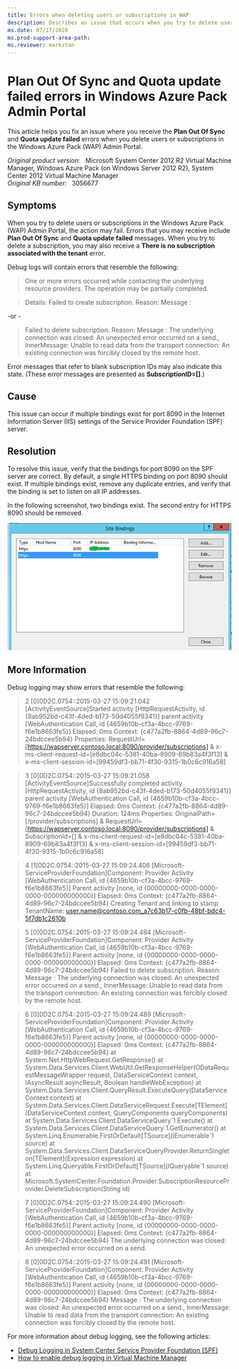 ```yaml
---
title: Errors when deleting users or subscriptions in WAP
description: Describes an issue that occurs when you try to delete users or subscriptions in the Windows Azure Pack (WAP) Admin Portal.
ms.date: 07/17/2020
ms.prod-support-area-path:
ms.reviewer: markstan
---
```

# Plan Out Of Sync and Quota update failed errors in Windows Azure Pack Admin Portal

This article helps you fix an issue where you receive the **Plan Out Of Sync** and **Quota update failed** errors when you delete users or subscriptions in the Windows Azure Pack (WAP) Admin Portal.

_Original product version:_ &nbsp; Microsoft System Center 2012 R2 Virtual Machine Manager, Windows Azure Pack (on Windows Server 2012 R2), System Center 2012 Virtual Machine Manager  
_Original KB number:_ &nbsp; 3056677

## Symptoms

When you try to delete users or subscriptions in the Windows Azure Pack (WAP) Admin Portal, the action may fail. Errors that you may receive include **Plan Out Of Sync** and **Quota update failed** messages. When you try to delete a subscription, you may also receive a **There is no subscription associated with the tenant** error.

Debug logs will contain errors that resemble the following:

> One or more errors occurred while contacting the underlying resource providers. The operation may be partially completed.

> Details: Failed to create subscription. Reason: Message :

-or -

> Failed to delete subscription. Reason: Message : The underlying connection was closed: An unexpected error occurred on a send., InnerMessage: Unable to read data from the transport connection: An existing connection was forcibly closed by the remote host.

Error messages that refer to blank subscription IDs may also indicate this state. (These error messages are presented as **SubscriptionID=[]**.)

## Cause

This issue can occur if multiple bindings exist for port 8090 in the Internet Information Server (IIS) settings of the Service Provider Foundation (SPF) server.

## Resolution

To resolve this issue, verify that the bindings for port 8090 on the SPF server are correct. By default, a single HTTPS binding on port 8090 should exist. If multiple bindings exist, remove any duplicate entries, and verify that the binding is set to listen on all IP addresses.

In the following screenshot, two bindings exist. The second entry for HTTPS 8090 should be removed.

![Screenshot of two bindings exist](./media/delete-wap-users-subscriptions-errors/two-bindings.jpg)

## More Information

Debug logging may show errors that resemble the following:

> 2 [0]0D2C.0754::‎2015‎-‎03‎-‎27 15:09:21.042 [ActivityEventSource]Started activity [HttpRequestActivity, id {8ab952bd-c43f-4ded-b173-50d4055f9341}] parent activity [WebAuthentication Call, id {4659b10b-cf3a-4bcc-9769-f6e1b8663fe5}] Elapsed: 0ms Context: {c477a2fb-8864-4d89-96c7-24bdccee5b94} Properties: RequestUrl=[https://wapserver.contoso.local:8090/provider/subscriptions] & x-ms-client-request-id=[e8dbc04c-5381-40ba-8909-69b83a4f3f13] & x-ms-client-session-id=[99459df3-bb71-4f30-9315-1b0c6c916a58]

> 3 [0]0D2C.0754::‎2015‎-‎03‎-‎27 15:09:21.058 [ActivityEventSource]Successfully completed activity [HttpRequestActivity, id {8ab952bd-c43f-4ded-b173-50d4055f9341}] parent activity [WebAuthentication Call, id {4659b10b-cf3a-4bcc-9769-f6e1b8663fe5}] Elapsed: 0ms Context: {c477a2fb-8864-4d89-96c7-24bdccee5b94} Duration: 124ms Properties: OriginalPath=[/provider/subscriptions] & RequestUrl=[https://wapserver.contoso.local:8090/provider/subscriptions] & SubscriptionId=[] & x-ms-client-request-id=[e8dbc04c-5381-40ba-8909-69b83a4f3f13] & x-ms-client-session-id=[99459df3-bb71-4f30-9315-1b0c6c916a58]

> 4 [1]0D2C.0754::‎2015‎-‎03‎-‎27 15:09:24.406 [Microsoft-ServiceProviderFoundation]Component: Provider Activity [WebAuthentication Call, id {4659b10b-cf3a-4bcc-9769-f6e1b8663fe5}] Parent activity [none, id {00000000-0000-0000-0000-000000000000}] Elapsed: 0ms Context: {c477a2fb-8864-4d89-96c7-24bdccee5b94} Creating Tenant and linking to stamp TenantName: user.name@contoso.com_a7c63b17-c0fb-48bf-bdc4-5f7db1c2610b

> 5 [0]0D2C.0754::‎2015‎-‎03‎-‎27 15:09:24.484 [Microsoft-ServiceProviderFoundation]Component: Provider Activity [WebAuthentication Call, id {4659b10b-cf3a-4bcc-9769-f6e1b8663fe5}] Parent activity [none, id {00000000-0000-0000-0000-000000000000}] Elapsed: 0ms Context: {c477a2fb-8864-4d89-96c7-24bdccee5b94} Failed to delete subscription. Reason: Message : The underlying connection was closed: An unexpected error occurred on a send., InnerMessage: Unable to read data from the transport connection: An existing connection was forcibly closed by the remote host.

> 6 [0]0D2C.0754::‎2015‎-‎03‎-‎27 15:09:24.489 [Microsoft-ServiceProviderFoundation]Component: Provider Activity [WebAuthentication Call, id {4659b10b-cf3a-4bcc-9769-f6e1b8663fe5}] Parent activity [none, id {00000000-0000-0000-0000-000000000000}] Elapsed: 0ms Context: {c477a2fb-8864-4d89-96c7-24bdccee5b94} at System.Net.HttpWebRequest.GetResponse() at System.Data.Services.Client.WebUtil.GetResponseHelper(ODataRequestMessageWrapper request, DataServiceContext context, IAsyncResult asyncResult, Boolean handleWebException) at System.Data.Services.Client.QueryResult.ExecuteQuery(DataServiceContext context) at System.Data.Services.Client.DataServiceRequest.Execute[TElement](DataServiceContext context, QueryComponents queryComponents) at System.Data.Services.Client.DataServiceQuery\`1.Execute() at System.Data.Services.Client.DataServiceQuery\`1.GetEnumerator() at System.Linq.Enumerable.FirstOrDefault[TSource](IEnumerable\`1 source) at System.Data.Services.Client.DataServiceQueryProvider.ReturnSingleton[TElement](Expression expression) at System.Linq.Queryable.FirstOrDefault[TSource](IQueryable\`1 source) at Microsoft.SystemCenter.Foundation.Provider.SubscriptionResourceProvider.DeleteSubscription(String id)

> 7 [0]0D2C.0754::‎2015‎-‎03‎-‎27 15:09:24.490 [Microsoft-ServiceProviderFoundation]Component: Provider Activity [WebAuthentication Call, id {4659b10b-cf3a-4bcc-9769-f6e1b8663fe5}] Parent activity [none, id {00000000-0000-0000-0000-000000000000}] Elapsed: 0ms Context: {c477a2fb-8864-4d89-96c7-24bdccee5b94} The underlying connection was closed: An unexpected error occurred on a send.

> 8 [0]0D2C.0754::‎2015‎-‎03‎-‎27 15:09:24.491 [Microsoft-ServiceProviderFoundation]Component: Provider Activity [WebAuthentication Call, id {4659b10b-cf3a-4bcc-9769-f6e1b8663fe5}] Parent activity [none, id {00000000-0000-0000-0000-000000000000}] Elapsed: 0ms Context: {c477a2fb-8864-4d89-96c7-24bdccee5b94} Message : The underlying connection was closed: An unexpected error occurred on a send., InnerMessage: Unable to read data from the transport connection: An existing connection was forcibly closed by the remote host.

For more information about debug logging, see the following articles:

- [Debug Logging in System Center Service Provider Foundation (SPF)](https://support.microsoft.com/help/2850280)
- [How to enable debug logging in Virtual Machine Manager](https://support.microsoft.com/help/2913445)
